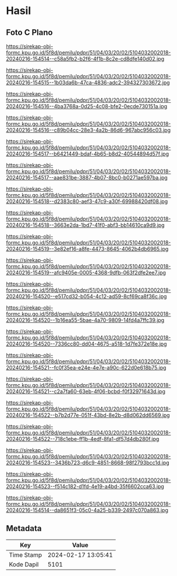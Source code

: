 # Hasil

## Foto C Plano

https://sirekap-obj-formc.kpu.go.id/5f8d/pemilu/pdpr/51/04/03/20/02/5104032002018-20240216-154514--c58a5fb2-b2f6-4f1b-8c2e-cd8dfe140d02.jpg

https://sirekap-obj-formc.kpu.go.id/5f8d/pemilu/pdpr/51/04/03/20/02/5104032002018-20240216-154515--1b03da6b-47ca-4836-adc2-394327303672.jpg

https://sirekap-obj-formc.kpu.go.id/5f8d/pemilu/pdpr/51/04/03/20/02/5104032002018-20240216-154516--4ba3768a-0d25-4c08-bfe2-0ecde730151a.jpg

https://sirekap-obj-formc.kpu.go.id/5f8d/pemilu/pdpr/51/04/03/20/02/5104032002018-20240216-154516--c89b04cc-28e3-4a2b-86d6-967abc956c03.jpg

https://sirekap-obj-formc.kpu.go.id/5f8d/pemilu/pdpr/51/04/03/20/02/5104032002018-20240216-154517--b6421449-bdaf-4b65-b8d2-40544894d57f.jpg

https://sirekap-obj-formc.kpu.go.id/5f8d/pemilu/pdpr/51/04/03/20/02/5104032002018-20240216-154517--aae831be-3887-4b07-8bc0-b0271ae597ba.jpg

https://sirekap-obj-formc.kpu.go.id/5f8d/pemilu/pdpr/51/04/03/20/02/5104032002018-20240216-154518--d2383c80-aef3-47c9-a30f-69988420df08.jpg

https://sirekap-obj-formc.kpu.go.id/5f8d/pemilu/pdpr/51/04/03/20/02/5104032002018-20240216-154518--3663e2da-1bd7-41f0-abf3-bb14610ca9d9.jpg

https://sirekap-obj-formc.kpu.go.id/5f8d/pemilu/pdpr/51/04/03/20/02/5104032002018-20240216-154519--3e82ef16-a8fe-4473-8645-4062b4db6965.jpg

https://sirekap-obj-formc.kpu.go.id/5f8d/pemilu/pdpr/51/04/03/20/02/5104032002018-20240216-154519--afc9405e-0005-4368-9dfb-063f2dfe2ee7.jpg

https://sirekap-obj-formc.kpu.go.id/5f8d/pemilu/pdpr/51/04/03/20/02/5104032002018-20240216-154520--e517cd32-b054-4c12-ad59-8cf69ca8f36c.jpg

https://sirekap-obj-formc.kpu.go.id/5f8d/pemilu/pdpr/51/04/03/20/02/5104032002018-20240216-154520--1b16ea55-5bae-4a70-9809-14fd4a7ffc39.jpg

https://sirekap-obj-formc.kpu.go.id/5f8d/pemilu/pdpr/51/04/03/20/02/5104032002018-20240216-154520--7336cc80-dd04-4675-a518-1d7fe372e18e.jpg

https://sirekap-obj-formc.kpu.go.id/5f8d/pemilu/pdpr/51/04/03/20/02/5104032002018-20240216-154521--fc0f35ea-e24e-4e7e-a90c-622d0e618b75.jpg

https://sirekap-obj-formc.kpu.go.id/5f8d/pemilu/pdpr/51/04/03/20/02/5104032002018-20240216-154521--c2a7fa60-63eb-4f06-bcbd-f0f32971643d.jpg

https://sirekap-obj-formc.kpu.go.id/5f8d/pemilu/pdpr/51/04/03/20/02/5104032002018-20240216-154522--b7b2d77e-051f-43bd-8e2b-d8d062dd6569.jpg

https://sirekap-obj-formc.kpu.go.id/5f8d/pemilu/pdpr/51/04/03/20/02/5104032002018-20240216-154522--718c1ebe-ff1b-4edf-8fa1-df57d4db280f.jpg

https://sirekap-obj-formc.kpu.go.id/5f8d/pemilu/pdpr/51/04/03/20/02/5104032002018-20240216-154523--3436b723-d6c9-4851-8668-98f2793bcc1d.jpg

https://sirekap-obj-formc.kpu.go.id/5f8d/pemilu/pdpr/51/04/03/20/02/5104032002018-20240216-154523--f514c182-d1fd-4e19-a4bd-35f6602cca63.jpg

https://sirekap-obj-formc.kpu.go.id/5f8d/pemilu/pdpr/51/04/03/20/02/5104032002018-20240216-154514--da8651f3-05c0-4a25-b339-2497c070a863.jpg


## Metadata

| Key        | Value               |
| ---------- | ------------------- |
| Time Stamp | 2024-02-17 13:05:41 |
| Kode Dapil | 5101                |



